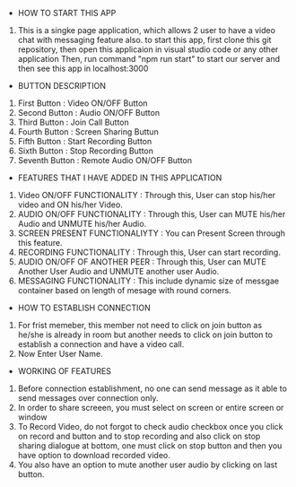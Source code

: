 *   HOW TO START THIS APP
1) This is a singke page application, which allows 2 user to have a video chat with messaging feature also.
to start this app, first clone this git repository, then open this applicaion in visual studio code or any other application
Then, run command "npm run start" to start our server and then see this app in localhost:3000

*   BUTTON DESCRIPTION

1) First Button : Video ON/OFF Button
2) Second Button : Audio ON/OFF Button
3) Third Button : Join Call Button
4) Fourth Button : Screen Sharing Buttun
5) Fifth Button : Start Recording Button
6) Sixth Button : Stop Recording Button
7) Seventh Button : Remote Audio ON/OFF Button

*   FEATURES THAT I HAVE ADDED IN THIS APPLICATION
1) Video ON/OFF FUNCTIONALITY : Through this, User can stop his/her video and ON his/her Video.
2) AUDIO ON/OFF FUNCTIONALITY : Through this, User can MUTE his/her Audio and UNMUTE his/her Audio.
3) SCREEN PRESENT FUNCTIONALIYTY : You can Present Screen through this feature.
4) RECORDING FUNCTIONALITY : Through this, User can start recording.
5) AUDIO ON/OFF OF ANOTHER PEER : Through this, User can MUTE Another User Audio and UNMUTE another user Audio.
6) MESSAGING FUNCTIONALITY : This include dynamic size of messgae container based on length of mesage with round corners.

*   HOW TO ESTABLISH CONNECTION
1) For frist memeber, this member not need to click on join button as he/she is already in room but another needs to click on join button to establish a connection and have a video call.
2) Now Enter User Name.

*   WORKING OF FEATURES
1)  Before connection establishment, no one can send message as it able to send messages over connection only.
2) In order to share screeen, you must select on screen or entire screen or window
3) To Record Video, do not forgot to check audio checkbox once you click on record and button and to stop recording and also click on stop sharing dialogue at bottom,
    one must click on stop button and then you have option to download recorded video.
4) You also have an option to mute another user audio by clicking on last button.
